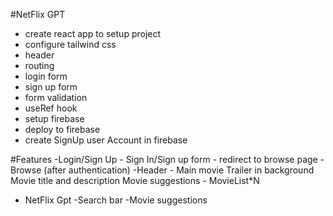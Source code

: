 #NetFlix GPT

- create react app to setup project
- configure tailwind css
- header
- routing
- login form
- sign up form
- form validation
- useRef hook
- setup firebase
- deploy to firebase
- create SignUp user Account in firebase

#Features
-Login/Sign Up - Sign In/Sign up form - redirect to browse page
-Browse (after authentication)
-Header - Main movie
Trailer in background
Movie title and description
Movie suggestions - MovieList\*N

- NetFlix Gpt
  -Search bar
  -Movie suggestions
